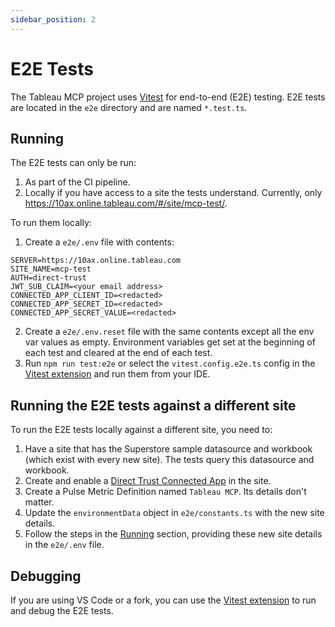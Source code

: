 ```yaml
---
sidebar_position: 2
---
```


# E2E Tests

The Tableau MCP project uses [Vitest](https://vitest.dev/) for end-to-end (E2E) testing. E2E tests
are located in the `e2e` directory and are named `*.test.ts`.

## Running

The E2E tests can only be run:

1. As part of the CI pipeline.
2. Locally if you have access to a site the tests understand. Currently, only
   https://10ax.online.tableau.com/#/site/mcp-test/.

To run them locally:

1. Create a `e2e/.env` file with contents:

```
SERVER=https://10ax.online.tableau.com
SITE_NAME=mcp-test
AUTH=direct-trust
JWT_SUB_CLAIM=<your email address>
CONNECTED_APP_CLIENT_ID=<redacted>
CONNECTED_APP_SECRET_ID=<redacted>
CONNECTED_APP_SECRET_VALUE=<redacted>
```

2. Create a `e2e/.env.reset` file with the same contents except all the env var values as empty.
   Environment variables get set at the beginning of each test and cleared at the end of each test.
3. Run `npm run test:e2e` or select the `vitest.config.e2e.ts` config in the [Vitest
   extension][vitest.explorer] and run them from your IDE.

## Running the E2E tests against a different site

To run the E2E tests locally against a different site, you need to:

1. Have a site that has the Superstore sample datasource and workbook (which exist with every new
   site). The tests query this datasource and workbook.
2. Create and enable a
   [Direct Trust Connected App](https://help.tableau.com/current/server/en-us/connected_apps_direct.htm)
   in the site.
3. Create a Pulse Metric Definition named `Tableau MCP`. Its details don't matter.
4. Update the `environmentData` object in `e2e/constants.ts` with the new site details.
5. Follow the steps in the [Running](#running) section, providing these new site details in the
   `e2e/.env` file.

## Debugging

If you are using VS Code or a fork, you can use the [Vitest extension][vitest.explorer] to run and
debug the E2E tests.

[vitest.explorer]: https://marketplace.visualstudio.com/items?itemName=vitest.explorer
